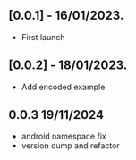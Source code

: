 ## [0.0.1] - 16/01/2023.

* First launch

## [0.0.2] - 18/01/2023.

* Add encoded example

## 0.0.3 19/11/2024

* android namespace fix
* version dump and refactor